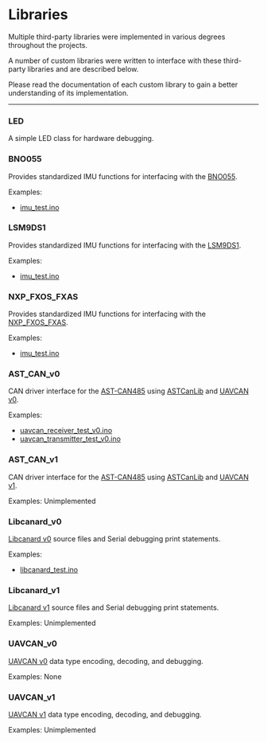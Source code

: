 # Libraries

Multiple third-party libraries were implemented in various degrees throughout the projects. 

A number of custom libraries were written to interface with these third-party libraries and are described below.

Please read the documentation of each custom library to gain a better understanding of its implementation.

---

### LED

A simple LED class for hardware debugging.

### BNO055

Provides standardized IMU functions for interfacing with the [BNO055](https://www.adafruit.com/product/2472).

Examples: 
  * [imu_test.ino](https://github.com/jdefrance7/SeniorDesignProject/tree/master/AST-CAN485/Arduino/libraries/BNO055/examples/IMU_Test)

### LSM9DS1

Provides standardized IMU functions for interfacing with the [LSM9DS1](https://www.adafruit.com/product/3387).

Examples: 
  * [imu_test.ino](https://github.com/jdefrance7/SeniorDesignProject/tree/master/AST-CAN485/Arduino/libraries/LSM9DS1/examples/IMU_Test)

### NXP_FXOS_FXAS

Provides standardized IMU functions for interfacing with the [NXP_FXOS_FXAS](https://www.adafruit.com/product/3463).

Examples: 
  * [imu_test.ino](https://github.com/jdefrance7/SeniorDesignProject/tree/master/AST-CAN485/Arduino/libraries/NXP_FXOS_FXAS/examples/IMU_Test)

### AST_CAN_v0

CAN driver interface for the [AST-CAN485](https://www.sparkfun.com/products/14483) using [ASTCanLib](https://github.com/Atlantis-Specialist-Technologies/AST_CAN_Arduino_Library/blob/master/src/ASTCanLib.h) and [UAVCAN v0](https://legacy.uavcan.org/).

Examples: 
  * [uavcan_receiver_test_v0.ino](https://github.com/jdefrance7/SeniorDesignProject/tree/master/AST-CAN485/Arduino/libraries/ast_can_v0/examples/UAVCAN_Receiver_Test_v0)
  * [uavcan_transmitter_test_v0.ino](https://github.com/jdefrance7/SeniorDesignProject/tree/master/AST-CAN485/Arduino/libraries/ast_can_v0/examples/UAVCAN_Transmitter_Test_v0)

### AST_CAN_v1

CAN driver interface for the [AST-CAN485](https://www.sparkfun.com/products/14483) using [ASTCanLib](https://github.com/Atlantis-Specialist-Technologies/AST_CAN_Arduino_Library/blob/master/src/ASTCanLib.h) and [UAVCAN v1](https://uavcan.org/).

Examples: Unimplemented

### Libcanard_v0

[Libcanard v0](https://github.com/UAVCAN/libcanard/tree/legacy-v0) source files and Serial debugging print statements.

Examples: 
  * [libcanard_test.ino](https://github.com/jdefrance7/SeniorDesignProject/tree/master/AST-CAN485/Arduino/libraries/libcanard_v0/examples/licanard_test)

### Libcanard_v1

[Libcanard v1](https://github.com/UAVCAN/libcanard/tree/master) source files and Serial debugging print statements.

Examples: Unimplemented

### UAVCAN_v0

[UAVCAN v0](https://legacy.uavcan.org/) data type encoding, decoding, and debugging.

Examples: None

### UAVCAN_v1

[UAVCAN v1](https://uavcan.org/) data type encoding, decoding, and debugging.

Examples: Unimplemented
